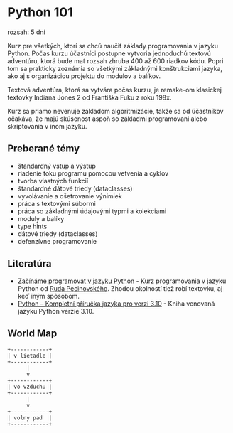 # Python 101

rozsah: 5 dní

Kurz pre všetkých, ktorí sa chcú naučiť základy programovania v jazyku Python. Počas kurzu účastníci postupne
vytvoria jednoduchú textovú adventúru, ktorá bude mať rozsah zhruba 400 až 600 riadkov kódu. Popri tom sa prakticky
zoznámia so všetkými základnými konštrukciami jazyka, ako aj s organizáciou projektu do modulov a balíkov.

Textová adventúra, ktorá sa vytvára počas kurzu, je remake-om klasickej textovky Indiana Jones 2 od Františka Fuku z
roku 198x.

Kurz sa priamo nevenuje základom algoritmizácie, takže sa od účastníkov očakáva, že majú skúsenosť aspoň so základmi
programovani alebo skriptovania v inom jazyku.


## Preberané témy

* štandardný vstup a výstup
* riadenie toku programu pomocou vetvenia a cyklov
* tvorba vlastných funkcií
* štandardné dátové triedy (dataclasses)
* vyvolávanie a ošetrovanie výnimiek
* práca s textovými súbormi
* práca so základnými údajovými typmi a kolekciami
* moduly a balíky
* type hints
* dátové triedy (dataclasses)
* defenzívne programovanie


## Literatúra

* [Začínáme programovat v jazyku Python](https://www.martinus.sk/?uItem=1455785) - Kurz programovania v jazyku Python od [Ruda Pecinovského](http://rudolf.pecinovsky.cz/). Zhodou okolností tiež robí textovku, aj keď iným spôsobom.
* [Python – Kompletní příručka jazyka pro verzi 3.10](https://www.martinus.sk/?uItem=1429819) - Kniha venovaná jazyku Python verzie 3.10.


## World Map

```
+------------+
| v lietadle |
+------------+
      |
      v
+------------+
| vo vzduchu |
+------------+
      |
      v
+------------+
| volny pad  |
+------------+
```
